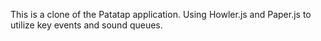 This is a clone of the Patatap application. Using Howler.js and Paper.js to utilize key events and sound queues.

